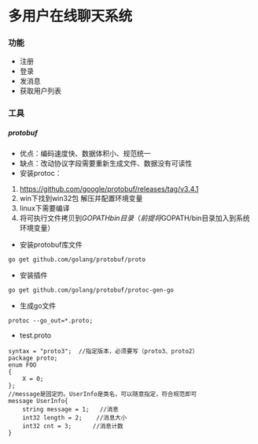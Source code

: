 # 多用户在线聊天系统

### 功能
* 注册
* 登录
* 发消息
* 获取用户列表

### 工具
##### protobuf
* 优点：编码速度快、数据体积小、规范统一
* 缺点：改动协议字段需要重新生成文件、数据没有可读性
* 安装protoc：

1. https://github.com/google/protobuf/releases/tag/v3.4.1 
2. win下找到win32包 解压并配置环境变量
3. linux下需要编译
4. 将可执行文件拷贝到$GOPATH bin目录（前提将$GOPATH/bin目录加入到系统环境变量）
* 安装protobuf库文件
```
go get github.com/golang/protobuf/proto
```
* 安装插件
```
go get github.com/golang/protobuf/protoc-gen-go
```
* 生成go文件
```
protoc --go_out=*.proto;
```
* test.proto
```
syntax = "proto3";  //指定版本，必须要写（proto3、proto2）  
package proto;
enum FOO 
{ 
    X = 0; 
};
//message是固定的。UserInfo是类名，可以随意指定，符合规范即可
message UserInfo{
    string message = 1;   //消息
    int32 length = 2;    //消息大小
    int32 cnt = 3;      //消息计数
}
```